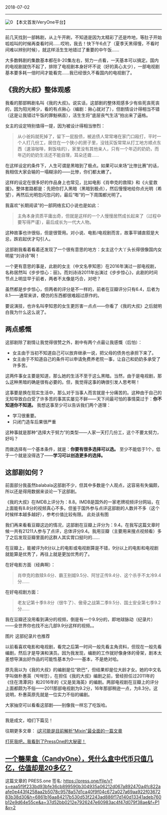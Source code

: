 2018-07-02

-----
![0](http://iveryone.wuyan.cn/3c2c65030323919dcdae6c4ca4e423b7.jpeg)
【本文首发iVeryOne平台】
****
前几天找到一部韩剧，从上午开刷，不知道是因为太精彩了还是咋地，等肚子开始呱呱叫的时候再查看时间……哎哟，我去！快下午6点了（夏季天黑得慢，不看时间难以辨别时候），就这样活生生地错过了重要的中午饭……

大多数韩剧的集数基本都在8-20集左右，努力一点看，一天基本可以搞定。国内的电视剧就伤不起了，排除了电视剧本身好坏不说（好的真心太少），一部电视剧基本要多耗一倍时间才能看完……我已经很久不看国内的电视剧了。

## 《我的大叔》整体观感
我看的那部韩剧名叫《我的大叔》。说实话，这部剧的整体观感多少有些死丧死丧的，因为阳光稀少，看的有点揪心（编剧：揪心就对了），但剧情设计得相当不错（这是让我错过午饭的罪魁祸首），活生生将“底层丧气生活”拍出来了逼格。

女主的设定特别值得一提，因为被设计得相当惨烈：
>从小爸妈就死掉了，留下一屁股债，被追债人常常堵在家门口殴打，平时一个人打几份工，居住在一个狭小的房子里，没钱买饭常常从打工地方顺点东西（速溶咖啡，剩饭啥的），家里没有其他亲人，只有一个年迈的奶奶，而年迈的奶奶生活还不能自理，耳朵还聋……

在这样设定的条件下，人生可谓是黑暗到了极点。如果可以来场“比惨比赛”的话，我相信大家会输的一塌糊涂的——比惨，你们都太嫩了。

这样的设定在很多好的作品身上也常见，比如电影《肖申克的救赎》和《火星救援》。整体套路都是：先把你打入黑暗（黑暗到极点），然后慢慢地给你点光明（希望），再然后光明忽闪忽闪的，最后“嘭”的一下周围都光明了。

我喜欢“长期阅读”的一部网络玄幻小说也是如此：
>主角本身资质平庸出奇，但就是这样的一个人慢慢居然成长起来了（过程中要写得严谨），最后成长为一代大人物。

这种故事也许很俗，但是很管用。对小说、电影/电视剧而言，故事平铺直叙是大忌，跌宕起伏才勾引人。

这部剧我看着看着还发现了一个很有意思的地方：女主这个大丫头长得很像国内女明星“刘诗诗”啊！

一个更有意思的事是，此剧的女主（中文名李知恩）在2016年演过一部电视剧，名称居然叫《步步惊心：丽》。而刘诗诗2011年出演过《步步惊心》，此剧的时间节点上明显早于前者，两者不太像是巧合，对吧？

虽然都是步步惊心，但两者的评分是不一样的，前者在豆瓣评分只有6.4，后者为8.1——通常来讲，模仿的东西都很难超过原作的。

要说演技，也许名叫李知恩的女生更厉害一点点——你看了《我的大叔》之后就明白我为什么这么说了。

## 两点感慨
这部剧除了剧情让我觉得很赞之外，剧中有两个点最让我感慨（后怕）：
* 女主由于当初不知道自己可以放弃继承一说，把父母的债务也承担下来了。
* 女主由于不知道自己的条件可以申请免费养老院一事，让自己和奶奶多承受了许多苦。

这两件事女主要是知道，那么她的生活不至于这么黑暗。当然，由于是电视剧，那么这种黑暗的确是很有必要的。但，我觉得这事的确很引发人思考啊！

这事要是换在现实生活中，那么对于当事人而言就是十分痛苦的。这种由于自己的无知导致白白受了许多苦的事其实屡见不鲜——天下间最可怕的事情莫过于：**你不知道你不知道。** 我想这事至少可以告诉我们两个道理：
* 学习很重要。
* 只闭门造车后果很严重

这种事就是那种“选择大于努力”的类型——人家一天打几份工，这个不要太努力，好吗？

而做选择有一个基本条件，就是：**你要有很多选择可以选。** 至少不能低于1个，低于一个就是没得选了——**学习可以创造更多的选择。**

## 这部剧如何？
前面部分我虽然balabala这部剧不少，但其中多数是个人观点，这容易有失偏颇，所以还是得用数据来谈论一下这部剧。

《我的大叔》在IMDB上评分为：8.8。IMDB是国外的一家老牌视频评分网站，在上面能有8.8分的视频真心不多。但鉴于国外参与点评这部剧的人数并不多（这个时候样本越多越好），参考价值比较有限。
此处该有图

我们再来看看豆瓣这边的情况，这部剧在豆瓣上评分为：9.4。在我写这篇文章时候一共有21211人参与了点评，总体评分9.4。我用豆瓣（主要用来搜点视频看）多了之后发现豆瓣里面的这群人其实胃口挺叼的……

在豆瓣上，能被评为8分以上的电影或电视剧算是不错，9分以上的电影和电视剧就能算是优秀了，再往上就是更加优秀的了。

在好电影方面（经典啊）：
>肖申克的救赎9.6分、霸王别姬9.5分、阿甘正传9.4分、这个杀手不太冷9.4分……

在好电视剧方面：
>老友记第十季9.8分（很牛了）、傲骨之战第二季9.5分、国土安全第七季9.2分……

我在豆瓣还没用看到满分的视频，倒是有一个9.9分的，即地球脉动（纪录片）——全世界你也找不出几部9.9分这样的视频。。

图片
这部纪录片也推荐

以前看喜欢电影和电视剧，看完之后第一时间一般先看主角资料，但现在一般先看编剧，然后才是导演和演员。因为我发现，编剧的工作就好像身体的骨架，剧本太差想导演出好作品的可能性基本为0——基本，不是绝对哈。

原先我以为《我的大叔》的编剧是位“欧巴”，但结果却是位大龄才女。她的中文名字叫做朴惠英（박해영），在担任《我的大叔》编剧之前，曾经担任过2011年的《住在清潭洞》和2016年的《又是吴海英》的编剧。两部电视剧在豆瓣上的评分上面都颇为不俗——2011那部电视剧为9.2分，16年那部稍逊一点，为8.3分。这说明，朴惠英原先就是一位实力不俗的编剧。

大家抽空可以看看这部剧——别像我一样忘了吃饭哈。

****
我是成文，咱们下篇见！

往期更多文章：
[i这可能是目前解析“Mixin”最全面的一篇文章](https://iveryone.com/IA/258858_1720036)

[打死我吧，我看到了PressOne的大秘密！](https://iveryone.com/IA/262456_1720036)

[一个糖果盒（CandyOne），凭什么盒中代币只值几亿，估值却是20多亿？](https://iveryone.com/IA/269875_1720036)
----
这篇文章的 PRESS.one 签名:
https://press.one/file/v?s=eaa5f9f233bd93bfe36cb899590b304935a06212d067a892470a4fc822aafe0e443f4258aa2b5078c9578a57d1ca40f9f04c672a027a69aa922f0367283b38d30&h=6861b16aa84217b530d53f2243ad886f17d140d13341adeb760b12e9d64e55ce&a=37d52bb0212e7926247e60983ac4f47d079f38ae&f=P1&v=2
